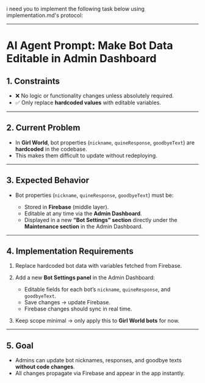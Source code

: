 i need you to implement the following task below using implementation.md's protocol: 

---

# **AI Agent Prompt: Make Bot Data Editable in Admin Dashboard**

## 1. Constraints

* ❌ No logic or functionality changes unless absolutely required.
* ✅ Only replace **hardcoded values** with editable variables.

---

## 2. Current Problem

* In **Girl World**, bot properties (`nickname`, `quineResponse`, `goodbyeText`) are **hardcoded** in the codebase.
* This makes them difficult to update without redeploying.

---

## 3. Expected Behavior

* Bot properties (`nickname`, `quineResponse`, `goodbyeText`) must be:

  * Stored in **Firebase** (middle layer).
  * Editable at any time via the **Admin Dashboard**.
  * Displayed in a new **“Bot Settings” section** directly under the **Maintenance section** in the Admin Dashboard.

---

## 4. Implementation Requirements

1. Replace hardcoded bot data with variables fetched from Firebase.
2. Add a new **Bot Settings panel** in the Admin Dashboard:

   * Editable fields for each bot’s `nickname`, `quineResponse`, and `goodbyeText`.
   * Save changes → update Firebase.
   * Firebase changes should sync in real time.
3. Keep scope minimal → only apply this to **Girl World bots** for now.

---

## 5. Goal

* Admins can update bot nicknames, responses, and goodbye texts **without code changes**.
* All changes propagate via Firebase and appear in the app instantly.


